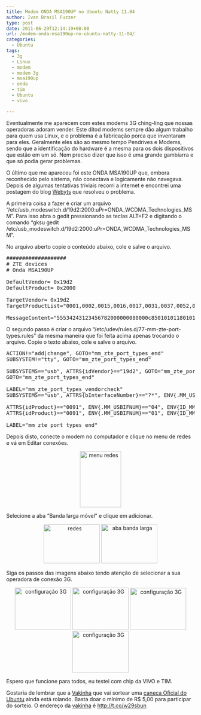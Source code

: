 ```yaml
---
title: Modem ONDA MSA190UP no Ubuntu Natty 11.04
author: Ivan Brasil Fuzzer
type: post
date: 2011-06-29T12:14:19+00:00
url: /modem-onda-msa190up-no-ubuntu-natty-11-04/
categories:
  - Ubuntu
tags:
  - 3g
  - Linux
  - modem
  - modem 3g
  - msa190up
  - onda
  - tim
  - Ubuntu
  - vivo

---
```

Eventualmente me aparecem com estes modems 3G ching-ling que nossas operadoras adoram vender. Este ditod modems sempre dão algum trabalho para quem usa Linux, e o problema é a fabricação porca que inventaram para eles. Geralmente eles são ao mesmo tempo Pendrives e Modems, sendo que a identificação do hardware é a mesma para os dois dispositivos que estão em um só. Nem preciso dizer que isso é uma grande gambiarra e que só podia gerar problemas.

O último que me apareceu foi este ONDA MSA190UP que, embora reconhecido pelo sistema, não conectava e logicamente não navegava. Depois de algumas tentativas triviais recorri a internet e encontrei uma postagem do blog [Webyts][1] que resolveu o problema.

A primeira coisa a fazer é criar um arquivo “/etc/usb\_modeswitch.d/19d2:2000:uPr=ONDA\_WCDMA\_Technologies\_MSM”. Para isso abra o gedit pressionando as teclas ALT+F2 e digitando o comando &#8220;gksu gedit /etc/usb\_modeswitch.d/19d2:2000:uPr=ONDA\_WCDMA\_Technologies\_MSM&#8221;.

No arquivo aberto copie o conteúdo abaixo, cole e salve o arquivo.

<pre class="brush:plain">###################
# ZTE devices
# Onda MSA190UP

DefaultVendor= 0x19d2
DefaultProduct= 0x2000

TargetVendor= 0x19d2
TargetProductList="0001,0002,0015,0016,0017,0031,0037,0052,0055,0063,0064,0091,0108,0128,0091,0092"

MessageContent="55534243123456782000000080000c85010101180101010101000000000000"</pre>

O segundo passo é criar o arquivo “/etc/udev/rules.d/77-mm-zte-port-types.rules” da mesma maneira que foi feita acima apenas trocando o arquivo. Copie o texto abaixo, cole e salve o arquivo.

<pre class="brush:plain">ACTION!="add|change", GOTO="mm_zte_port_types_end"
SUBSYSTEM!="tty", GOTO="mm_zte_port_types_end"

SUBSYSTEMS=="usb", ATTRS{idVendor}=="19d2", GOTO="mm_zte_port_types_vendorcheck"
GOTO="mm_zte_port_types_end"

LABEL="mm_zte_port_types_vendorcheck"
SUBSYSTEMS=="usb", ATTRS{bInterfaceNumber}=="?*", ENV{.MM_USBIFNUM}="$attr{bInterfaceNumber}"

ATTRS{idProduct}=="0091", ENV{.MM_USBIFNUM}=="04", ENV{ID_MM_ZTE_PORT_TYPE_MODEM}="1"
ATTRS{idProduct}=="0091", ENV{.MM_USBIFNUM}=="01", ENV{ID_MM_ZTE_PORT_TYPE_AUX}="1"

LABEL="mm_zte_port_types_end"</pre>

Depois disto, conecte o modem no computador e clique no menu de redes e vá em Editar conexões.

<p style="text-align: center;">
  <a href="http://www.ubuntero.com.br/wp-content/uploads/2011/06/menu-redes.png"><img class="alignnone size-thumbnail wp-image-2379" title="menu redes" src="http://www.ubuntero.com.br/wp-content/uploads/2011/06/menu-redes-110x150.png" alt="menu redes" width="110" height="150" /></a>
</p>

Selecione a aba &#8220;Banda larga móvel&#8221; e clique em adicionar.

<p style="text-align: center;">
  <a href="http://www.ubuntero.com.br/wp-content/uploads/2011/06/redes.png"><img class="alignnone size-thumbnail wp-image-2380" title="redes" src="http://www.ubuntero.com.br/wp-content/uploads/2011/06/redes-150x104.png" alt="redes" width="150" height="104" /></a> <a href="http://www.ubuntero.com.br/wp-content/uploads/2011/06/banda-larga.png"><img class="alignnone size-thumbnail wp-image-2381" title="banda larga" src="http://www.ubuntero.com.br/wp-content/uploads/2011/06/banda-larga-150x105.png" alt="aba banda larga" width="150" height="105" /></a>
</p>

<p style="text-align: left;">
  Siga os passos das imagens abaixo tendo atenção de selecionar a sua operadora de conexão 3G.
</p>

<p style="text-align: center;">
  <a href="http://www.ubuntero.com.br/wp-content/uploads/2011/06/2.png"><img class="alignnone size-thumbnail wp-image-2382" title="configuração 3G" src="http://www.ubuntero.com.br/wp-content/uploads/2011/06/2-150x113.png" alt="configuração 3G" width="150" height="113" /></a> <a href="http://www.ubuntero.com.br/wp-content/uploads/2011/06/3.png"><img class="alignnone size-thumbnail wp-image-2383" title="configuração 3G" src="http://www.ubuntero.com.br/wp-content/uploads/2011/06/3-150x113.png" alt="configuração 3G" width="150" height="113" /></a> <a href="http://www.ubuntero.com.br/wp-content/uploads/2011/06/4.png"><img class="alignnone size-thumbnail wp-image-2384" title="configuração 3G" src="http://www.ubuntero.com.br/wp-content/uploads/2011/06/4-150x112.png" alt="configuração 3G" width="150" height="112" /></a> <a href="http://www.ubuntero.com.br/wp-content/uploads/2011/06/5.png"><img class="alignnone size-thumbnail wp-image-2385" title="configuração 3G" src="http://www.ubuntero.com.br/wp-content/uploads/2011/06/5-150x112.png" alt="configuração 3G" width="150" height="112" /></a>
</p>

<p style="text-align: left;">
  Espero que funcione para todos, eu testei com chip da VIVO e TIM.
</p>

<p style="text-align: left;">
  Gostaria de lembrar que a <a href="http://t.co/w29sbun">Vakinha</a> que vai sortear uma <a href="http://shop.canonical.com/product_info.php?products_id=828">caneca Oficial do Ubuntu</a> ainda está rolando. Basta doar o mínimo de R$ 5,00 para participar do sorteio. O endereço da <a href="http://t.co/w29sbun">vakinha</a> é <a href="http://t.co/w29sbun">http://t.co/w29sbun</a>
</p>

 [1]: http://webyts.com/geral/configurando-modem-onda-msa190up-no-ubuntu-natty-11-04/